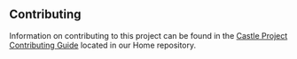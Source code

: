 ## Contributing

Information on contributing to this project can be found in
the [Castle Project Contributing Guide](https://github.com/castleproject/Home/blob/master/CONTRIBUTING.md) located in
our Home repository.